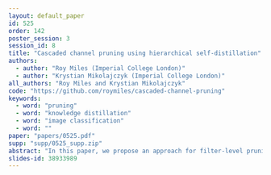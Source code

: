 ```yaml
---
layout: default_paper
id: 525
order: 142
poster_session: 3
session_id: 8
title: "Cascaded channel pruning using hierarchical self-distillation"
authors:
  - author: "Roy Miles (Imperial College London)"
  - author: "Krystian Mikolajczyk (Imperial College London)"
all_authors: "Roy Miles and Krystian Mikolajczyk"
code: "https://github.com/roymiles/cascaded-channel-pruning"
keywords:
  - word: "pruning"
  - word: "knowledge distillation"
  - word: "image classification"
  - word: ""
paper: "papers/0525.pdf"
supp: "supp/0525_supp.zip"
abstract: "In this paper, we propose an approach for filter-level pruning with hierarchical knowledge distillation based on the teacher, teaching-assistant, and student framework.  Our method makes use of teaching assistants at intermediate pruning levels that share the same architecture and weights as the target student.  We propose to prune each model independently using the gradient information from its corresponding teacher. By considering the relative sizes of each student-teacher pair, this formulation provides a natural trade-off between the capacity gap for knowledge distillation and the bias of the filter saliency updates.  Our results show improvements in the attainable accuracy and model compression across the CIFAR10 and ImageNet classification tasks using the VGG16 and ResNet50 architectures.  We provide an extensive evaluation that demonstrates the benefits of using a varying number of teaching assistant models at different sizes."
slides-id: 38933989
---
```

